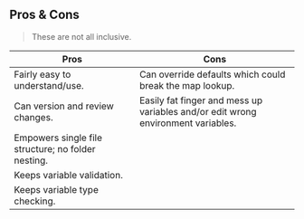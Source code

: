 ## Pros & Cons

> These are not all inclusive.

| Pros | Cons |
| ---- | ---- |
| Fairly easy to understand/use. | Can override defaults which could break the map lookup. |
| Can version and review changes. | Easily fat finger and mess up variables and/or edit wrong environment variables. |
| Empowers single file structure; no folder nesting. | |
| Keeps variable validation. | |
| Keeps variable type checking. | |
